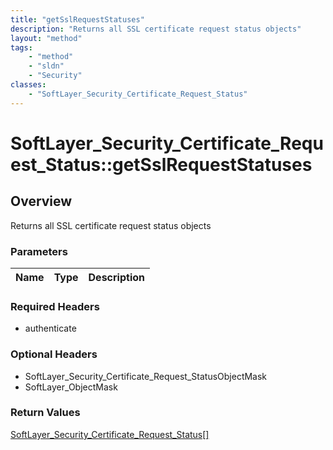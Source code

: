 ```yaml
---
title: "getSslRequestStatuses"
description: "Returns all SSL certificate request status objects"
layout: "method"
tags:
    - "method"
    - "sldn"
    - "Security"
classes:
    - "SoftLayer_Security_Certificate_Request_Status"
---
```

# SoftLayer_Security_Certificate_Request_Status::getSslRequestStatuses
## Overview 
Returns all SSL certificate request status objects 

### Parameters 
|Name | Type | Description |
| --- | --- | --- |


### Required Headers
* authenticate

### Optional Headers
* SoftLayer_Security_Certificate_Request_StatusObjectMask
* SoftLayer_ObjectMask

### Return Values
<a href='/reference/datatypes/SoftLayer_Security_Certificate_Request_Status'>SoftLayer_Security_Certificate_Request_Status[] </a>

